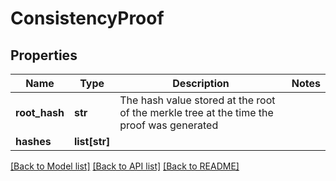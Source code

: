 # ConsistencyProof

## Properties
Name | Type | Description | Notes
------------ | ------------- | ------------- | -------------
**root_hash** | **str** | The hash value stored at the root of the merkle tree at the time the proof was generated | 
**hashes** | **list[str]** |  | 

[[Back to Model list]](../README.md#documentation-for-models) [[Back to API list]](../README.md#documentation-for-api-endpoints) [[Back to README]](../README.md)

